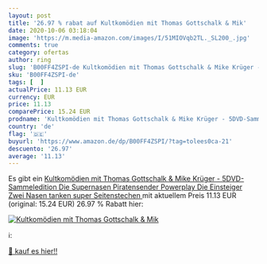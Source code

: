 ```yaml
---
layout: post
title: '26.97 % rabat auf Kultkomödien mit Thomas Gottschalk & Mik'
date: 2020-10-06 03:18:04
image: 'https://m.media-amazon.com/images/I/51MIOVqb2TL._SL200_.jpg'
comments: true
category: ofertas
author: ring
slug: 'B00FF4ZSPI-de Kultkomödien mit Thomas Gottschalk & Mike Krüger - 5DVD-...'
sku: 'B00FF4ZSPI-de'
tags: [  ]
actualPrice: 11.13 EUR
currency: EUR
price: 11.13
comparePrice: 15.24 EUR
prodname: 'Kultkomödien mit Thomas Gottschalk & Mike Krüger - 5DVD-Sammeledition  Die Supernasen  Piratensender Powerplay  Die Einsteiger  Zwei Nasen tanken super  Seitenstechen '
country: 'de'
flag: '🇩🇪'
buyurl: 'https://www.amazon.de/dp/B00FF4ZSPI/?tag=tolees0ca-21'
descuento: '26.97'
average: '11.13'
---
```


Es gibt ein [Kultkomödien mit Thomas Gottschalk & Mike Krüger - 5DVD-Sammeledition  Die Supernasen  Piratensender Powerplay  Die Einsteiger  Zwei Nasen tanken super  Seitenstechen ](https://www.amazon.de/dp/B00FF4ZSPI/?tag=tolees0ca-21) mit aktuellem Preis 11.13 EUR (original: 15.24 EUR) 26.97 % Rabatt hier:

[![Kultkomödien mit Thomas Gottschalk & Mik](https://m.media-amazon.com/images/I/51MIOVqb2TL._SL200_.jpg)](https://www.amazon.de/dp/B00FF4ZSPI/?tag=tolees0ca-21)

ℹ️:


[🛒 kauf es hier!!](https://www.amazon.de/dp/B00FF4ZSPI/?tag=tolees0ca-21)
